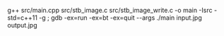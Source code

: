 g++ src/main.cpp src/stb_image.c src/stb_image_write.c -o main -Isrc -std=c++11 -g ; gdb -ex=run -ex=bt -ex=quit --args ./main input.jpg output.jpg
